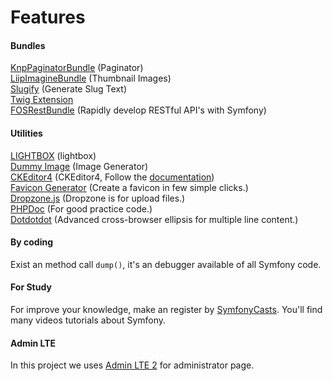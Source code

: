 # Features

#### Bundles

[KnpPaginatorBundle](https://github.com/KnpLabs/KnpPaginatorBundle) (Paginator)  
[LiipImagineBundle](https://github.com/liip/LiipImagineBundle) (Thumbnail Images)  
[Slugify](https://github.com/cocur/slugify) (Generate Slug Text)  
[Twig Extension](https://github.com/massiveart/web-twig)  
[FOSRestBundle](https://github.com/FriendsOfSymfony/FOSRestBundle) (Rapidly develop RESTful API's with Symfony)  

#### Utilities
[LIGHTBOX](https://lokeshdhakar.com/projects/lightbox2/) (lightbox)  
[Dummy Image](https://dummyimage.com/) (Image Generator)  
[CKEditor4](https://ckeditor5.github.io/) (CKEditor4, Follow the [documentation](https://ckeditor.com/docs/ckeditor4/latest/guide/dev_installation.html))  
[Favicon Generator](https://favicon.io/) (Create a favicon in few simple clicks.)  
[Dropzone.js](https://gitlab.com/meno/dropzone) (Dropzone is for upload files.)  
[PHPDoc](https://docs.phpdoc.org/) (For good practice code.)  
[Dotdotdot](https://github.com/FrDH/dotdotdot-js) (Advanced cross-browser ellipsis for multiple line content.)

#### By coding

Exist an method call `dump()`, it's an debugger available of all Symfony code.

#### For Study

For improve your knowledge, make an register by [SymfonyCasts](https://symfonycasts.com/).
You'll find many videos tutorials about Symfony.

#### Admin LTE

In this project we uses [Admin LTE 2](https://github.com/ColorlibHQ/AdminLTE) for administrator page.
